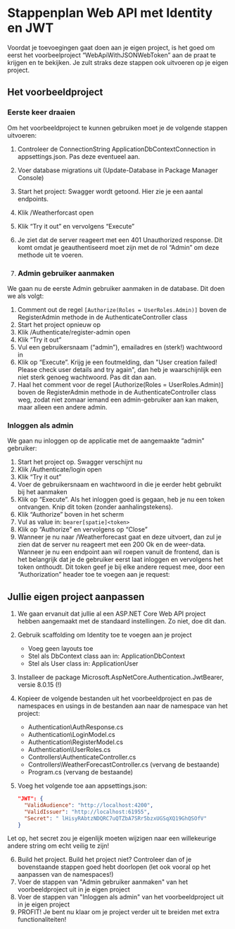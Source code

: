 ﻿# Stappenplan Web API met Identity en JWT
Voordat je toevoegingen gaat doen aan je eigen project, is het goed om eerst 
het voorbeelproject “WebApiWithJSONWebToken” aan de praat te krijgen en 
te bekijken. Je zult straks deze stappen ook uitvoeren op je eigen project.

## Het voorbeeldproject 

### Eerste keer draaien
Om het voorbeeldproject te kunnen gebruiken moet je de volgende stappen uitvoeren:

1. Controleer de ConnectionString ApplicationDbContextConnection in appsettings.json. Pas deze eventueel aan.
2. Voer database migrations uit (Update-Database in Package Manager Console)
3. Start het project: Swagger wordt getoond. Hier zie je een aantal endpoints.
4. Klik /Weatherforcast open
5. Klik “Try it out” en vervolgens “Execute”
6. Je ziet dat de server reageert met een 401 Unauthorized response. Dit komt omdat je geauthentiseerd moet zijn met de rol “Admin” om deze methode uit te voeren.

1. ### Admin gebruiker aanmaken
We gaan nu de eerste Admin gebruiker aanmaken in de database. Dit doen we als volgt:

1. Comment out de regel ```[Authorize(Roles = UserRoles.Admin)]``` boven de RegisterAdmin methode in de AuthenticateController class
2. Start het project opnieuw op
3. Klik /Authenticate/register-admin open
4. Klik “Try it out”
5. Vul een gebruikersnaam (“admin”), emailadres en (sterk!) wachtwoord in
6. Klik op “Execute”. Krijg je een foutmelding, dan "User creation failed! Please check user details and try again", dan heb je waarschijnlijk een niet sterk genoeg wachtwoord. Pas dit dan aan.
7. Haal het comment voor de regel [Authorize(Roles = UserRoles.Admin)] boven de RegisterAdmin methode in de AuthenticateController class weg, zodat niet zomaar iemand een admin-gebruiker aan kan maken, maar alleen een andere admin.

### Inloggen als admin
We gaan nu inloggen op de applicatie met de aangemaakte “admin” gebruiker:

1. Start het project op. Swagger verschijnt nu
1. Klik /Authenticate/login open
1. Klik “Try it out”
1. Voer de gebruikersnaam en wachtwoord in die je eerder hebt gebruikt bij het aanmaken
1. Klik op “Execute”. Als het inloggen goed is gegaan, heb je nu een token ontvangen. Knip dit token (zonder aanhalingstekens).
1. Klik “Authorize” boven in het scherm
1. Vul as value in: ```bearer[spatie]<token>```
1. Klik op “Authorize” en vervolgens op “Close”
1. Wanneer je nu naar /Weatherforecast gaat en deze uitvoert, dan zul je zien dat de server nu reageert met een 200 Ok en de weer-data.
 
Wanneer je nu een endpoint aan wil roepen vanuit de frontend, dan is het belangrijk dat je de gebruiker eerst laat inloggen en vervolgens het token onthoudt. Dit token geef je bij elke andere request mee, door een “Authorization” header toe te voegen aan je request:
 

## Jullie eigen project aanpassen
1. We gaan ervanuit dat jullie al een ASP.NET Core Web API project hebben aangemaakt met de standaard instellingen. Zo niet, doe dit dan.
2. Gebruik scaffolding om Identity toe te voegen aan je project
   - Voeg geen layouts toe
   - Stel als DbContext class aan in: ApplicationDbContext
   - Stel als User class in: ApplicationUser
 
3. Installeer de package Microsoft.AspNetCore.Authentication.JwtBearer, versie 8.0.15 (!)
4. Kopieer de volgende bestanden uit het voorbeeldproject en pas de namespaces en usings in de bestanden aan naar de namespace van het project:
   - Authentication\AuthResponse.cs
   - Authentication\LoginModel.cs
   - Authentication\RegisterModel.cs
   - Authentication\UserRoles.cs
   - Controllers\AuthenticateController.cs
   - Controllers\WeatherForecastController.cs (vervang de bestaande)
   - Program.cs (vervang de bestaande)
5. Voeg het volgende toe aan appsettings.json:
   ```json
   "JWT": {
     "ValidAudience": "http://localhost:4200",
     "ValidIssuer": "http://localhost:61955",
     "Secret": " lHisyRAbtzNDQRC7uQTZbA7SRr5bzxUGSqXQ19GhQSOfV"
   }
   ```

Let op, het secret zou je eigenlijk moeten wijzigen naar een willekeurige andere string om echt veilig te zijn!

6. Build het project. Build het project niet? Controleer dan of je bovenstaande stappen goed hebt doorlopen (let ook vooral op het aanpassen van de namespaces!)
7. Voer de stappen van "Admin gebruiker aanmaken" van het voorbeeldproject uit in je eigen project
8. Voer de stappen van "Inloggen als admin" van het voorbeeldproject uit in je eigen project
9. PROFIT! Je bent nu klaar om je project verder uit te breiden met extra functionaliteiten!
